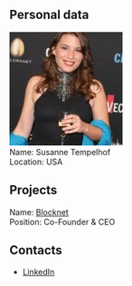 ## Personal data
![tempelhof photo](photo/susanne_tempelhof.jpg)  
Name: Susanne Tempelhof  
Location: USA
## Projects 
Name: [Blocknet](../projects/blocknet.md)  
Position: Co-Founder & CEO
## Contacts
* [LinkedIn](https://nl.linkedin.com/in/susannetarkowski)    

